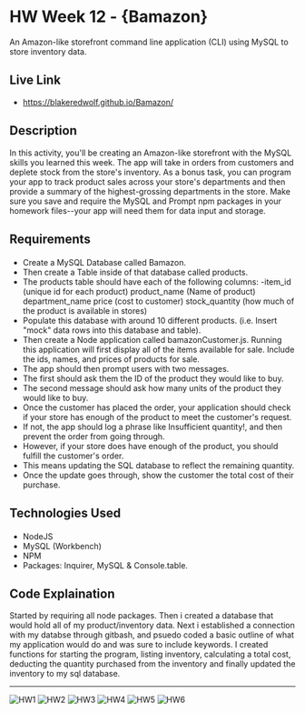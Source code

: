 # HW Week 12 - {Bamazon}
An Amazon-like storefront command line application (CLI) using MySQL to store inventory data.

## Live Link
 - https://blakeredwolf.github.io/Bamazon/

## Description
In this activity, you'll be creating an Amazon-like storefront with the MySQL skills you learned this week. The app will take in orders from customers and deplete stock from the store's inventory. As a bonus task, you can program your app to track product sales across your store's departments and then provide a summary of the highest-grossing departments in the store.
Make sure you save and require the MySQL and Prompt npm packages in your homework files--your app will need them for data input and storage.

## Requirements
####

- Create a MySQL Database called Bamazon.
- Then create a Table inside of that database called products.
- The products table should have each of the following columns:
-item_id (unique id for each product)
product_name (Name of product)
department_name
price (cost to customer)
stock_quantity (how much of the product is available in stores)
- Populate this database with around 10 different products. (i.e. Insert "mock" data rows into this database and table).
- Then create a Node application called bamazonCustomer.js. Running this application will first display all of the items available for sale. Include the ids, names, and prices of products for sale.
- The app should then prompt users with two messages.
- The first should ask them the ID of the product they would like to buy.
- The second message should ask how many units of the product they would like to buy.
- Once the customer has placed the order, your application should check if your store has enough of the product to meet the customer's request.
- If not, the app should log a phrase like Insufficient quantity!, and then prevent the order from going through.
- However, if your store does have enough of the product, you should fulfill the customer's order.
- This means updating the SQL database to reflect the remaining quantity.
- Once the update goes through, show the customer the total cost of their purchase.

## Technologies Used
####

- NodeJS
- MySQL (Workbench)
- NPM
- Packages: Inquirer, MySQL & Console.table.

## Code Explaination

Started by requiring all node packages. Then i created a database that would hold all of my product/inventory data. Next i established a connection with my databse through gitbash, and psuedo coded a basic outline of what my application would do and was sure to include keywords. I created functions for starting the program, listing inventory, calculating a total cost, deducting the quantity purchased from the inventory and finally updated the inventory to my sql database.

-------------

![HW1](/images/hw1.jpg?raw=true "hw1")
![HW2](/images/hw2.jpg?raw=true "hw1")
![HW3](/images/hw3.jpg?raw=true "hw1")
![HW4](/images/hw4.jpg?raw=true "hw1")
![HW5](/images/hw5.jpg?raw=true "hw1")
![HW6](/images/hw6.jpg?raw=true "hw1")